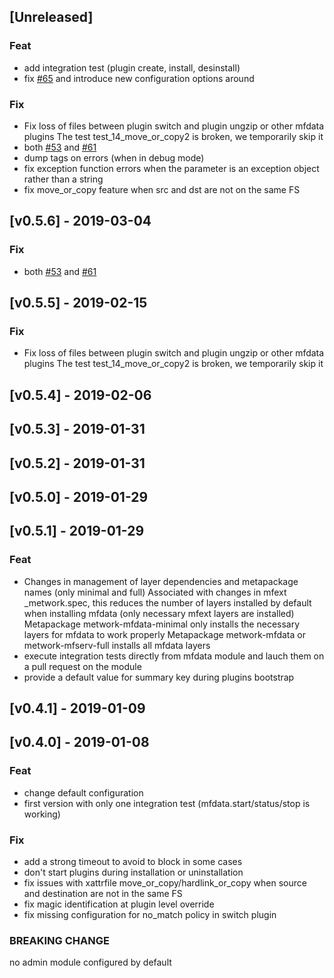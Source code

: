<a name="unreleased"></a>
## [Unreleased]

### Feat
- add integration test (plugin create, install, desinstall)
- fix [#65](https://github.com/metwork-framework//issues/65) and introduce new configuration options around

### Fix
- Fix loss of files between plugin switch and plugin ungzip or other mfdata plugins The test test_14_move_or_copy2 is broken, we temporarily skip it
- both [#53](https://github.com/metwork-framework//issues/53) and [#61](https://github.com/metwork-framework//issues/61)
- dump tags on errors (when in debug mode)
- fix exception function errors when the parameter is an exception object rather than a string
- fix move_or_copy feature when src and dst are not on the same FS

<a name="v0.5.6"></a>
## [v0.5.6] - 2019-03-04
### Fix
- both [#53](https://github.com/metwork-framework//issues/53) and [#61](https://github.com/metwork-framework//issues/61)

<a name="v0.5.5"></a>
## [v0.5.5] - 2019-02-15
### Fix
- Fix loss of files between plugin switch and plugin ungzip or other mfdata plugins The test test_14_move_or_copy2 is broken, we temporarily skip it

<a name="v0.5.4"></a>
## [v0.5.4] - 2019-02-06

<a name="v0.5.3"></a>
## [v0.5.3] - 2019-01-31

<a name="v0.5.2"></a>
## [v0.5.2] - 2019-01-31

<a name="v0.5.0"></a>
## [v0.5.0] - 2019-01-29

<a name="v0.5.1"></a>
## [v0.5.1] - 2019-01-29
### Feat
- Changes in management of layer dependencies and metapackage names (only minimal and full) Associated with changes in mfext _metwork.spec, this reduces the number of layers installed by default when installing mfdata (only necessary mfext layers are installed) Metapackage metwork-mfdata-minimal only installs the necessary layers for mfdata to work properly Metapackage metwork-mfdata or metwork-mfserv-full installs all mfdata layers
- execute integration tests directly from mfdata module and lauch them on a pull request on the module
- provide a default value for summary key during plugins bootstrap

<a name="v0.4.1"></a>
## [v0.4.1] - 2019-01-09

<a name="v0.4.0"></a>
## [v0.4.0] - 2019-01-08
### Feat
- change default configuration
- first version with only one integration test (mfdata.start/status/stop is working)

### Fix
- add a strong timeout to avoid to block in some cases
- don't start plugins during installation or uninstallation
- fix issues with xattrfile move_or_copy/hardlink_or_copy when source and destination are not in the same FS
- fix magic identification at plugin level override
- fix missing configuration for no_match policy in switch plugin

### BREAKING CHANGE

no admin module configured by default

